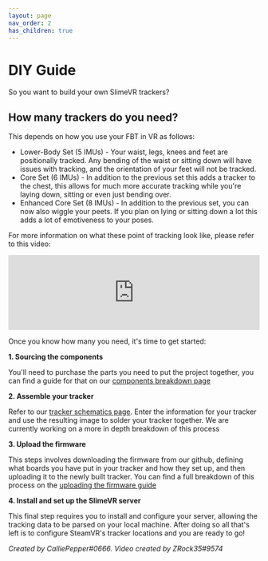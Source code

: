 ```yaml
---
layout: page
nav_order: 2
has_children: true
---
```


# DIY Guide

So you want to build your own SlimeVR trackers?

## How many trackers do you need?

This depends on how you use your FBT in VR as follows:

* Lower-Body Set (5 IMUs) - Your waist, legs, knees and feet are positionally tracked. Any bending of the waist or sitting down will have issues with tracking, and the orientation of your feet will not be tracked.
* Core Set (6 IMUs) - In addition to the previous set this adds a tracker to the chest, this allows for much more accurate tracking while you're laying down, sitting or even just bending over.
* Enhanced Core Set (8 IMUs) - In addition to the previous set, you can now also wiggle your peets. If you plan on lying or sitting down a lot this adds a lot of emotiveness to your poses.

For more information on what these point of tracking look like, please refer to this video:

<div class="video-container">
<iframe width="100%" height="auto" src="https://www.youtube.com/embed/Nl_6eQV32ys" title="YouTube video player" frameborder="0" allow="accelerometer; autoplay; clipboard-write; encrypted-media; gyroscope; picture-in-picture" allowfullscreen></iframe>
</div>

Once you know how many you need, it's time to get started:

**1. Sourcing the components**

You'll need to purchase the parts you need to put the project together, you can find a guide for that on our [components breakdown page](components_breakdown.md)

**2. Assemble your tracker**

Refer to our [tracker schematics page](tracker_schematics.md). Enter the information for your tracker and use the resulting image to solder your tracker together. We are currently working on a more in depth breakdown of this process

**3. Upload the firmware**

This steps involves downloading the firmware from our github, defining what boards you have put in your tracker and how they set up, and then uploading it to the newly built tracker. You can find a full breakdown of this process on the [uploading the firmware guide](upload_firmware_guide.md)

**4. Install and set up the SlimeVR server**

This final step requires you to install and configure your server, allowing the tracking data to be parsed on your local machine. After doing so all that's left is to configure SteamVR's tracker locations and you are ready to go!

*Created by CalliePepper#0666. Video created by ZRock35#9574*
